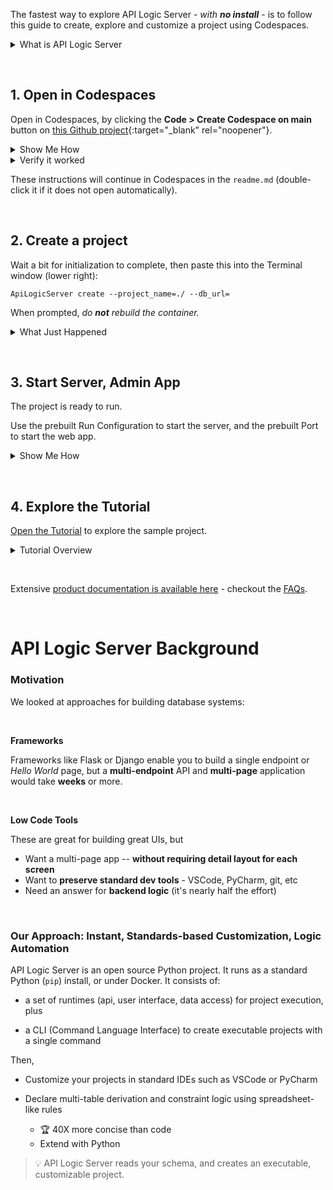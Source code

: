 The fastest way to explore API Logic Server - *with __no install__* - is to follow this guide to create, explore and customize a project using Codespaces.

<details markdown>

<summary>What is API Logic Server</summary>

API Logic Server creates __customizable database web app projects:__

* Creation is __Instant:__ create _executable_ projects from your database, with a _single_ command.  Projects are __Highly Functional,__ providing:

    * __API:__ an endpoint for each table, with filtering, sorting, pagination and related data access

    * __Admin UI:__ multi-page / multi-table apps, with page navigations, automatic joins and declarative hide/show

* __Projects are Customizable, using _your IDE_:__ such as VSCode, PyCharm, etc, for familiar edit/debug services

* __Business Logic Automation:__ using unique spreadsheet-like rules, extensible with Python :trophy:

Follow the steps below to be up and running in about a minute - no install, no configuration.  You can run the created project to explore its functionality, and how to customize it in VSCode.

&nbsp;

<details markdown>

<summary>Why Does It Matter: Faster, Simpler, Modern Architecture</summary>

<details markdown>

<summary>Frameworks are too slow, Low Code is not dev-friendly</summary>

We looked at approaches for building database systems:   

* __Frameworks:__ Frameworks like Flask or Django enable you to build a single endpoint or _Hello World_ page, but a __multi-endpoint__ API and __multi-page__ application would take __weeks__ or more.

* __Low Code Tools:__ these are great for building great UIs, but

    * Want a multi-page app, _instantly_ -- __no layout required each screen__
    * Want to __preserve standard dev tools__ (VSCode, PyCharm, git, etc) - propietary IDEs are not dev-friendly

And neither provides an answer for __backend business logic__ (it's nearly half the effort).

</details>

<details markdown>

<summary>API Logic Server - dev-friendly low-code automation</summary>


API Logic Server is a low-code, developer-friendly approach that leverages automation to dramatically improve web app development:

* Automation makes it __faster:__ _moments_, instead of weeks or months.  Unblock UI Dev, and engage business users - _early_ - to reduce misunderstandings.  _Customize_ with __standard IDEs.__

* Automation makes it __simpler:__ this reduces the risk of architectural errors, e.g., APIs without pagination.

* Automation ensures a __modern software architecture:__ _container-ready_, _API-based_, with _shared logic_ over UIs and APIs (no more logic in UI controllers), in maintainable _models_.

</details>

</details>

</details>



&nbsp;

## 1. Open in Codespaces

Open  in Codespaces, by clicking the **Code > Create Codespace on main** button on [this Github project](https://github.com/ApiLogicServer/ApiLogicProject){:target="_blank" rel="noopener"}.

<details markdown>

<summary>Show Me How</summary>

<figure><img src="https://github.com/valhuber/apilogicserver/wiki/images/git-codespaces/open-on-codespaces.jpg?raw=true"></figure> 

&nbsp;

__1. Use your GitHub account__ - no additional sign-up required

__2. Load the working_software_now project from GitHub__

To access this GitHub project with Codespaces

1. __Open [this page](https://github.com/ApiLogicServer/ApiLogicProject)  _in a new window___, and 
2. Click __Code > Codespaces__ as shown above
3. You will see an empty project.


<details markdown>

&nbsp;


<summary>What Is Happening</summary>

You will now see the template project - open in VSCode, _in the Browser._  But that's just what you _see..._

Behind the scenes, Codespaces has requisitioned a cloud machine, and loaded the template - with a _complete development environment_ - Python, your dependencies, git, etc.  

You are attached to this machine in your Browser, running VSCode.

These instructions are now visible in VS Code, to minimize window switching.


> :trophy: Pretty remarkable.

</details>

</details>

<details markdown>

<summary>Verify it worked</summary>

VSCode will open in your Browser, and the project will perform various initialization tasks.  After about 1 minute, verify as follows:

1. Port is created
2. Port made public
3. `readme` opened, showing next step

<figure><img src="https://github.com/valhuber/apilogicserver/wiki/images/git-codespaces/verify-codespaces.png?raw=true"></figure>

</details>

These instructions will continue in Codespaces in the `readme.md` (double-click it if it does not open automatically).

&nbsp;

## 2. Create a project

Wait a bit for initialization to complete, then paste this into the Terminal window (lower right):

```
ApiLogicServer create --project_name=./ --db_url=
```

When prompted, _do **not** rebuild the container._

<details markdown>

<summary>What Just Happened</summary>

This is **not** a coded application.

The system examined your database (here, the default), and __created an _executable project:___

* __API__ - an endpoint for each table, with full CRUD services, filtering, sorting, pagination and related data access

* __Admin UI__ - multi-page / multi-table apps, with page navigations and automatic joins

__Projects are Customizable, using _your IDE_:__ the Project Explorer shows the project structure.  Use the code editor to customize your project, and the debugger to debug it.

__Business Logic is Automated:__ use unique spreadsheet-like rules to declare multi-table derivations and constraints - 40X more concise than code.  Extend logic with Python.

<details markdown>

<summary>Using your own database</summary>

In this case, we used a default Customers/Orders database.  To use your own database, provide the `db_url` [like this](../Database-Connectivity/).

</details>
</details>

&nbsp;

## 3. Start Server, Admin App

The project is ready to run.

Use the prebuilt Run Configuration to start the server, and the prebuilt Port to start the web app.

<details markdown>

<summary>Show Me How</summary>

As shown below:

1. Use the default __Run Configuration__ to start the server, and 

2. Click __Ports > Globe__ to start the web app. 

<figure><img src="https://github.com/valhuber/apilogicserver/wiki/images/git-codespaces/create-port-launch-simple.jpg?raw=true"></figure>

</details>

&nbsp;

## 4. Explore the Tutorial

[Open the Tutorial](Tutorial.md) to explore the sample project.

<details markdown>

<summary>Tutorial Overview</summary>

The Tutorial will enable you to explore 2 key aspects:

* __Initial Automation__ - API and UI creation are automated from the data model. So, later, you'd see this level of automation for your own databases.

* __Customization and Debugging__ - this sample also includes customizations for extending the API and declaring logic, and how to use VSCode to debug these.  The Tutorial will clearly identify such pre-built customizations.

</details>

&nbsp;

Extensive [product documentation is available here](https://valhuber.github.io/ApiLogicServer/) - checkout the [FAQs](https://valhuber.github.io/ApiLogicServer/FAQ-Frameworks/).

&nbsp;

# API Logic Server Background

### Motivation

We looked at approaches for building database systems:  

<br/>

__Frameworks__

Frameworks like Flask or Django enable you to build a single endpoint or _Hello World_ page, but a __multi-endpoint__ API and __multi-page__ application would take __weeks__ or more.

<br/>

__Low Code Tools__

These are great for building great UIs, but

* Want a multi-page app -- __without requiring detail layout for each screen__
* Want to __preserve standard dev tools__ - VSCode, PyCharm, git, etc
* Need an answer for __backend logic__ (it's nearly half the effort)

&nbsp;

### Our Approach: Instant, Standards-based Customization, Logic Automation

API Logic Server is an open source Python project.  It runs as a standard Python (`pip`) install, or under Docker. It consists of:

* a set of runtimes (api, user interface, data access) for project execution, plus 

* a CLI (Command Language Interface) to create executable projects with a single command

Then,

* Customize your projects in standard IDEs such as VSCode or PyCharm

* Declare multi-table derivation and constraint logic using spreadsheet-like rules

    * :trophy: 40X more concise than code
    * Extend with Python


> :bulb: API Logic Server reads your schema, and creates an executable, customizable project.

&nbsp;

